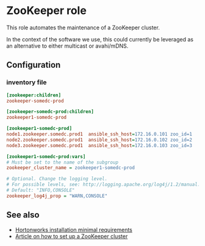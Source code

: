 ZooKeeper role
===============

This role automates the maintenance of a ZooKeeper cluster.

In the context of the software we use, this could currently be
leveraged as an alternative to either multicast or avahi/mDNS.

Configuration
--------------

### inventory file

```ini
[zookeeper:children]
zookeeper-somedc-prod

[zookeeper-somedc-prod:children]
zookeeper1-somedc-prod

[zookeeper1-somedc-prod]
node1.zookeeper.somedc.prod1  ansible_ssh_host=172.16.0.101 zoo_id=1
node2.zookeeper.somedc.prod1  ansible_ssh_host=172.16.0.102 zoo_id=2
node3.zookeeper.somedc.prod1  ansible_ssh_host=172.16.0.103 zoo_id=3

[zookeeper1-somedc-prod:vars]
# Must be set to the name of the subgroup
zookeeper_cluster_name = zookeeper1-somedc-prod

# Optional. Change the logging level.
# For possible levels, see: http://logging.apache.org/log4j/1.2/manual.html#Logger_hierarchy
# Default: "INFO,CONSOLE"
zookeeper_log4j_prop = "WARN,CONSOLE"
```

See also
--------

* [Hortonworks installation minimal requirements](http://docs.hortonworks.com/HDPDocuments/HDP1/HDP-1.3.1/bk_installing_manually_book/content/rpm-chap1-2.html)
* [Article on how to set up a ZooKeeper cluster](http://myjeeva.com/zookeeper-cluster-setup.html)
